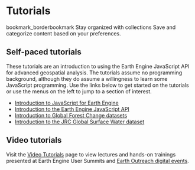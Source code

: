  
#  Tutorials 
bookmark_borderbookmark Stay organized with collections  Save and categorize content based on your preferences. 
## Self-paced tutorials
These tutorials are an introduction to using the Earth Engine JavaScript API for advanced geospatial analysis. The tutorials assume no programming background, although they do assume a willingness to learn some JavaScript programming. Use the links below to get started on the tutorials or use the menus on the left to jump to a section of interest.
  * [Introduction to JavaScript for Earth Engine](https://developers.google.com/earth-engine/tutorials/tutorial_js_01)
  * [Introduction to the Earth Engine JavaScript API](https://developers.google.com/earth-engine/tutorials/tutorial_api_01)
  * [Introduction to Global Forest Change datasets](https://developers.google.com/earth-engine/tutorials/tutorial_forest_01)
  * [Introduction to the JRC Global Surface Water dataset](https://developers.google.com/earth-engine/tutorials/tutorial_global_surface_water_01)


## Video tutorials
Visit the [Video Tutorials](https://developers.google.com/earth-engine/tutorials/videos) page to view lectures and hands-on trainings presented at Earth Engine User Summits and [Earth Outreach digital events](https://earthoutreachonair.withgoogle.com/). 
